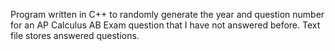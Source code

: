 Program written in C++ to randomly generate the year and question number for an AP Calculus AB Exam question that I have not answered before. Text file stores answered questions.